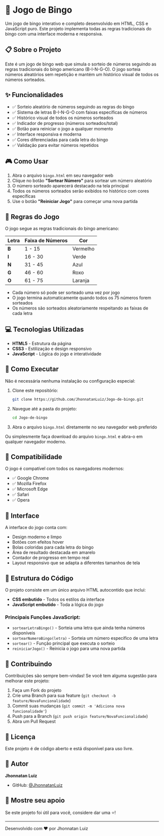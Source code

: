 # 🎲 Jogo de Bingo

Um jogo de bingo interativo e completo desenvolvido em HTML, CSS e JavaScript puro. Este projeto implementa todas as regras tradicionais do bingo com uma interface moderna e responsiva.

## 📋 Sobre o Projeto

Este é um jogo de bingo web que simula o sorteio de números seguindo as regras tradicionais do bingo americano (B-I-N-G-O). O jogo sorteia números aleatórios sem repetição e mantém um histórico visual de todos os números sorteados.

## ✨ Funcionalidades

- ✅ Sorteio aleatório de números seguindo as regras do bingo
- ✅ Sistema de letras B-I-N-G-O com faixas específicas de números
- ✅ Histórico visual de todos os números sorteados
- ✅ Indicador de progresso (números sorteados/total)
- ✅ Botão para reiniciar o jogo a qualquer momento
- ✅ Interface responsiva e moderna
- ✅ Cores diferenciadas para cada letra do bingo
- ✅ Validação para evitar números repetidos

## 🎮 Como Usar

1. Abra o arquivo `bingo.html` em seu navegador web
2. Clique no botão **"Sortear Número"** para sortear um número aleatório
3. O número sorteado aparecerá destacado na tela principal
4. Todos os números sorteados serão exibidos no histórico com cores específicas
5. Use o botão **"Reiniciar Jogo"** para começar uma nova partida

## 🎯 Regras do Jogo

O jogo segue as regras tradicionais do bingo americano:

| Letra | Faixa de Números | Cor         |
|-------|------------------|-------------|
| **B** | 1 - 15          | Vermelho    |
| **I** | 16 - 30         | Verde       |
| **N** | 31 - 45         | Azul        |
| **G** | 46 - 60         | Roxo        |
| **O** | 61 - 75         | Laranja     |

- Cada número só pode ser sorteado uma vez por jogo
- O jogo termina automaticamente quando todos os 75 números forem sorteados
- Os números são sorteados aleatoriamente respeitando as faixas de cada letra

## 💻 Tecnologias Utilizadas

- **HTML5** - Estrutura da página
- **CSS3** - Estilização e design responsivo
- **JavaScript** - Lógica do jogo e interatividade

## 🚀 Como Executar

Não é necessária nenhuma instalação ou configuração especial:

1. Clone este repositório:
   ```bash
   git clone https://github.com/JhonnatanLuiz/Jogo-de-bingo.git
   ```

2. Navegue até a pasta do projeto:
   ```bash
   cd Jogo-de-bingo
   ```

3. Abra o arquivo `bingo.html` diretamente no seu navegador web preferido

Ou simplesmente faça download do arquivo `bingo.html` e abra-o em qualquer navegador moderno.

## 📱 Compatibilidade

O jogo é compatível com todos os navegadores modernos:
- ✅ Google Chrome
- ✅ Mozilla Firefox
- ✅ Microsoft Edge
- ✅ Safari
- ✅ Opera

## 🎨 Interface

A interface do jogo conta com:
- Design moderno e limpo
- Botões com efeitos hover
- Bolas coloridas para cada letra do bingo
- Área de resultado destacada em amarelo
- Contador de progresso em tempo real
- Layout responsivo que se adapta a diferentes tamanhos de tela

## 📝 Estrutura do Código

O projeto consiste em um único arquivo HTML autocontido que inclui:
- **CSS embutido** - Todos os estilos da interface
- **JavaScript embutido** - Toda a lógica do jogo

### Principais Funções JavaScript:

- `sortearLetraBingo()` - Sorteia uma letra que ainda tenha números disponíveis
- `sortearNumeroBingo(letra)` - Sorteia um número específico de uma letra
- `sortear()` - Função principal que executa o sorteio
- `reiniciarJogo()` - Reinicia o jogo para uma nova partida

## 🤝 Contribuindo

Contribuições são sempre bem-vindas! Se você tem alguma sugestão para melhorar este projeto:

1. Faça um Fork do projeto
2. Crie uma Branch para sua feature (`git checkout -b feature/NovaFuncionalidade`)
3. Commit suas mudanças (`git commit -m 'Adiciona nova funcionalidade'`)
4. Push para a Branch (`git push origin feature/NovaFuncionalidade`)
5. Abra um Pull Request

## 📄 Licença

Este projeto é de código aberto e está disponível para uso livre.

## 👤 Autor

**Jhonnatan Luiz**

- GitHub: [@JhonnatanLuiz](https://github.com/JhonnatanLuiz)

## 🌟 Mostre seu apoio

Se este projeto foi útil para você, considere dar uma ⭐️!

---

Desenvolvido com ❤️ por Jhonnatan Luiz
